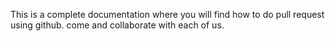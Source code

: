 This is a complete documentation where you will find how to do pull request using github. come and collaborate with each of us.
